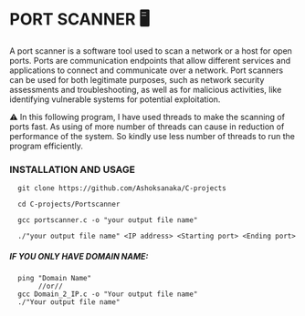# PORT SCANNER :desktop_computer:

A port scanner is a software tool used to scan a network or a host for open ports. Ports are communication endpoints that allow different services and applications to connect and communicate over a network. Port scanners can be used for both legitimate purposes, such as network security assessments and troubleshooting, as well as for malicious activities, like identifying vulnerable systems for potential exploitation.

⚠️ In this following program, I have used threads to make the scanning of ports fast. As using of more number of threads can cause in reduction of performance of the system. So kindly use less number of threads to run the program efficiently.
### **INSTALLATION AND USAGE**
      git clone https://github.com/Ashoksanaka/C-projects
      
      cd C-projects/Portscanner
      
      gcc portscanner.c -o "your output file name"

      ./"your output file name" <IP address> <Starting port> <Ending port>
      
##### IF YOU ONLY HAVE DOMAIN NAME:
      ping "Domain Name"
           //or//
      gcc Domain_2_IP.c -o "Your output file name"
      ./"Your output file name"
